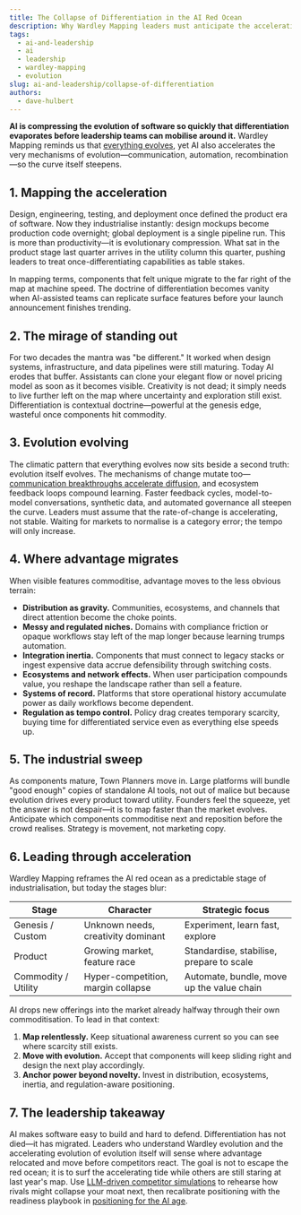 ```yaml
---
title: The Collapse of Differentiation in the AI Red Ocean
description: Why Wardley Mapping leaders must anticipate the accelerating evolution of software components.
tags:
  - ai-and-leadership
  - ai
  - leadership
  - wardley-mapping
  - evolution
slug: ai-and-leadership/collapse-of-differentiation
authors:
  - dave-hulbert
---
```


**AI is compressing the evolution of software so quickly that differentiation evaporates before leadership teams can mobilise around it.** Wardley Mapping reminds us that [everything evolves](/climatic-patterns/everything-evolves), yet AI also accelerates the very mechanisms of evolution—communication, automation, recombination—so the curve itself steepens.

<!-- truncate -->

## 1. Mapping the acceleration

Design, engineering, testing, and deployment once defined the product era of software. Now they industrialise instantly: design mockups become production code overnight; global deployment is a single pipeline run. This is more than productivity—it is evolutionary compression. What sat in the product stage last quarter arrives in the utility column this quarter, pushing leaders to treat once-differentiating capabilities as table stakes.

In mapping terms, components that felt unique migrate to the far right of the map at machine speed. The doctrine of differentiation becomes vanity when AI-assisted teams can replicate surface features before your launch announcement finishes trending.

## 2. The mirage of standing out

For two decades the mantra was "be different." It worked when design systems, infrastructure, and data pipelines were still maturing. Today AI erodes that buffer. Assistants can clone your elegant flow or novel pricing model as soon as it becomes visible. Creativity is not dead; it simply needs to live further left on the map where uncertainty and exploration still exist. Differentiation is contextual doctrine—powerful at the genesis edge, wasteful once components hit commodity.

## 3. Evolution evolving

The climatic pattern that everything evolves now sits beside a second truth: evolution itself evolves. The mechanisms of change mutate too—[communication breakthroughs accelerate diffusion](/climatic-patterns/evolution-of-communication-mechanisms-can-increase-the-speed-of-evolution-overall-and-the-diffusion-of-a-single-example-of-change), and ecosystem feedback loops compound learning. Faster feedback cycles, model-to-model conversations, synthetic data, and automated governance all steepen the curve. Leaders must assume that the rate-of-change is accelerating, not stable. Waiting for markets to normalise is a category error; the tempo will only increase.

## 4. Where advantage migrates

When visible features commoditise, advantage moves to the less obvious terrain:

- **Distribution as gravity.** Communities, ecosystems, and channels that direct attention become the choke points.
- **Messy and regulated niches.** Domains with compliance friction or opaque workflows stay left of the map longer because learning trumps automation.
- **Integration inertia.** Components that must connect to legacy stacks or ingest expensive data accrue defensibility through switching costs.
- **Ecosystems and network effects.** When user participation compounds value, you reshape the landscape rather than sell a feature.
- **Systems of record.** Platforms that store operational history accumulate power as daily workflows become dependent.
- **Regulation as tempo control.** Policy drag creates temporary scarcity, buying time for differentiated service even as everything else speeds up.

## 5. The industrial sweep

As components mature, Town Planners move in. Large platforms will bundle "good enough" copies of standalone AI tools, not out of malice but because evolution drives every product toward utility. Founders feel the squeeze, yet the answer is not despair—it is to map faster than the market evolves. Anticipate which components commoditise next and reposition before the crowd realises. Strategy is movement, not marketing copy.

## 6. Leading through acceleration

Wardley Mapping reframes the AI red ocean as a predictable stage of industrialisation, but today the stages blur:

| Stage | Character | Strategic focus |
| --- | --- | --- |
| Genesis / Custom | Unknown needs, creativity dominant | Experiment, learn fast, explore |
| Product | Growing market, feature race | Standardise, stabilise, prepare to scale |
| Commodity / Utility | Hyper-competition, margin collapse | Automate, bundle, move up the value chain |

AI drops new offerings into the market already halfway through their own commoditisation. To lead in that context:

1. **Map relentlessly.** Keep situational awareness current so you can see where scarcity still exists.
2. **Move with evolution.** Accept that components will keep sliding right and design the next play accordingly.
3. **Anchor power beyond novelty.** Invest in distribution, ecosystems, inertia, and regulation-aware positioning.

## 7. The leadership takeaway

AI makes software easy to build and hard to defend. Differentiation has not died—it has migrated. Leaders who understand Wardley evolution and the accelerating evolution of evolution itself will sense where advantage relocated and move before competitors react. The goal is not to escape the red ocean; it is to surf the accelerating tide while others are still staring at last year's map. Use [LLM-driven competitor simulations](/blog/ai-and-leadership/llm-competitor-map-simulations) to rehearse how rivals might collapse your moat next, then recalibrate positioning with the readiness playbook in [positioning for the AI age](/blog/ai-and-leadership/positioning-readiness).
